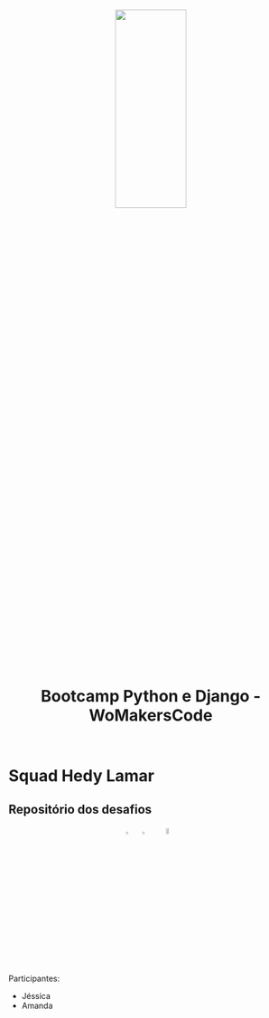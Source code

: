 <h1 align="center">
    
<p align="center">
<img src= "https://womakerscode.org/wp-content/uploads/2023/06/womakerscode.png" width="50%" height="30%"/>


<p align="center"><b> Bootcamp Python e Django - WoMakersCode </b> <p>
    

# <br> Squad Hedy Lamar

## Repositório dos desafios
<p align="center">
<img src= "https://camo.githubusercontent.com/5e5394c1ce29cd5c7145dc22da68a6fd70a07bb9b26e5d5f459277e972431880/68747470733a2f2f63646e2e6a7364656c6976722e6e65742f67682f64657669636f6e732f64657669636f6e2f69636f6e732f707974686f6e2f707974686f6e2d6f726967696e616c2d776f72646d61726b2e737667" width="5%" height="1%"/>
<img src= "https://camo.githubusercontent.com/37f287da1b98269c0e373661a9087415c0e4fab6291f53bddc3310ab52e65172/68747470733a2f2f63646e2e6a7364656c6976722e6e65742f67682f64657669636f6e732f64657669636f6e2f69636f6e732f646a616e676f2f646a616e676f2d706c61696e2d776f72646d61726b2e737667" width="5%" height="1%"/>
<img src= "https://import.cdn.thinkific.com/401289%2Fcustom_site_themes%2Fid%2FOljiTHGTBup3iK0fQE3L_mais%20mulheres%20em%20tech%20womakerscode.png?width=384&dpr=1" width="10%" height="5%"/>
</p>

<br>
<br>

 Participantes:
 - Jéssica
 - Amanda

<br>
<br>
